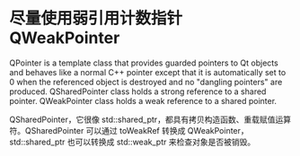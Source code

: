 # 尽量使用弱引用计数指针 QWeakPointer

QPointer is a template class that provides guarded pointers to Qt objects and behaves like a normal C++ pointer except that it is automatically set to 0 when the referenced object is destroyed and no "dangling pointers" are produced.
QSharedPointer class holds a strong reference to a shared pointer.
QWeakPointer class holds a weak reference to a shared pointer.

QSharedPointer，它很像 std::shared_ptr，都具有拷贝构造函数、重载赋值运算符。QSharedPointer 可以通过 toWeakRef 转换成 QWeakPointer，std::shared_ptr 也可以转换成 std::weak_ptr 来检查对象是否被销毁。
